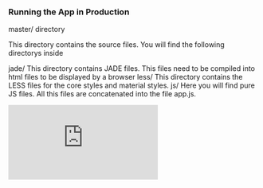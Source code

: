 ### Running the App in Production

master/ directory
 
This directory contains the source files. You will find the following directorys inside
 
jade/ This directory contains JADE files. This files need to be compiled into html files to be displayed by a browser
less/ This directory contains the LESS files for the core styles and material styles.
js/ Here you will find pure JS files. All this files are concatenated into the file app.js.

[![Analytics](https://kubernetes-site.appspot.com/UA-36037335-10/GitHub/www/master/README.md?pixel)]()
